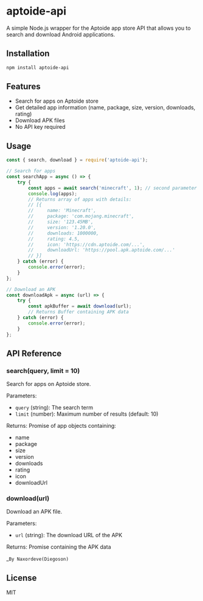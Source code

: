 
# aptoide-api

A simple Node.js wrapper for the Aptoide app store API that allows you to search and download Android applications.

## Installation

```bash
npm install aptoide-api
```

## Features

- Search for apps on Aptoide store
- Get detailed app information (name, package, size, version, downloads, rating)
- Download APK files
- No API key required

## Usage

```javascript
const { search, download } = require('aptoide-api');

// Search for apps
const searchApp = async () => {
    try {
        const apps = await search('minecraft', 1); // second parameter is limit (default: 10)
        console.log(apps);
        // Returns array of apps with details:
        // [{
        //     name: 'Minecraft',
        //     package: 'com.mojang.minecraft',
        //     size: '123.45MB',
        //     version: '1.20.0',
        //     downloads: 1000000,
        //     rating: 4.5,
        //     icon: 'https://cdn.aptoide.com/...',
        //     downloadUrl: 'https://pool.apk.aptoide.com/...'
        // }]
    } catch (error) {
        console.error(error);
    }
};

// Download an APK
const downloadApk = async (url) => {
    try {
        const apkBuffer = await download(url);
        // Returns Buffer containing APK data
    } catch (error) {
        console.error(error);
    }
};
```

## API Reference

### search(query, limit = 10)
Search for apps on Aptoide store.

Parameters:
- `query` (string): The search term
- `limit` (number): Maximum number of results (default: 10)

Returns: Promise<Array> of app objects containing:
- name
- package
- size
- version
- downloads
- rating
- icon
- downloadUrl

### download(url)
Download an APK file.

Parameters:
- `url` (string): The download URL of the APK

Returns: Promise<Buffer> containing the APK data

_```By Naxordeve(Diegoson)```

## License

MIT
